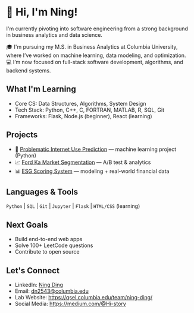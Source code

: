 # 👋 Hi, I'm Ning!

I'm currently pivoting into software engineering from a strong background in business analytics and data science.

🎓 I'm pursuing my M.S. in Business Analytics at Columbia University, where I’ve worked on machine learning, data modeling, and optimization.  
💻 I’m now focused on full-stack software development, algorithms, and backend systems.

## What I'm Learning
- Core CS: Data Structures, Algorithms, System Design
- Tech Stack: Python, C++, C, FORTRAN, MATLAB, R, SQL, Git
- Frameworks: Flask, Node.js (beginner), React (learning)

## Projects
- 🧠 [Problematic Internet Use Prediction](https://github.com/yourusername/project1) — machine learning project (Python)
- 📈 [Ford Ka Market Segmentation](https://github.com/yourusername/project2) — A/B test & analytics
- 📊 [ESG Scoring System](https://github.com/yourusername/project3) — modeling + real-world financial data

## Languages & Tools
`Python` | `SQL` | `Git` | `Jupyter` | `Flask` | `HTML/CSS` (learning)

## Next Goals
- Build end-to-end web apps
- Solve 100+ LeetCode questions
- Contribute to open source

## Let's Connect
- LinkedIn: [Ning Ding](https://www.linkedin.com/in/ning-ding/)
- Email: dn2543@columbia.edu
- Lab Website: https://qsel.columbia.edu/team/ning-ding/
- Social Media: https://medium.com/@Hi-story
